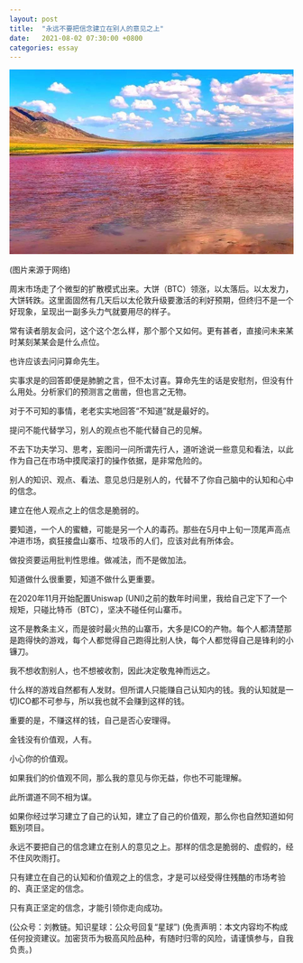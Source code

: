 ```yaml
---
layout: post
title:  "永远不要把信念建立在别人的意见之上"
date:   2021-08-02 07:30:00 +0800
categories: essay
---
```


![](/images/2021/20210802.jpg)

(图片来源于网络)

周末市场走了个微型的扩散模式出来。大饼（BTC）领涨，以太落后。以太发力，大饼转跌。这里面固然有几天后以太伦敦升级要激活的利好预期，但终归不是一个好现象，呈现出一副多头力气就要用尽的样子。

常有读者朋友会问，这个这个怎么样，那个那个又如何。更有甚者，直接问未来某时某刻某某会是什么点位。

也许应该去问问算命先生。

实事求是的回答即便是肺腑之言，但不太讨喜。算命先生的话是安慰剂，但没有什么用处。分析家们的预测言之凿凿，但也言之无物。

对于不可知的事情，老老实实地回答“不知道”就是最好的。

提问不能代替学习，别人的观点也不能代替自己的见解。

不去下功夫学习、思考，妄图问一问所谓先行人，道听途说一些意见和看法，以此作为自己在市场中摸爬滚打的操作依据，是非常危险的。

别人的知识、观点、看法、意见总归是别人的，代替不了你自己脑中的认知和心中的信念。

建立在他人观点之上的信念是脆弱的。

要知道，一个人的蜜糖，可能是另一个人的毒药。那些在5月中上旬一顶尾声高点冲进市场，疯狂接盘山寨币、垃圾币的人们，应该对此有所体会。

做投资要运用批判性思维。做减法，而不是做加法。

知道做什么很重要，知道不做什么更重要。

在2020年11月开始配置Uniswap (UNI)之前的数年时间里，我给自己定下了一个规矩，只碰比特币（BTC），坚决不碰任何山寨币。

这不是教条主义，而是彼时最火热的山寨币，大多是ICO的产物。每个人都清楚那是跑得快的游戏，每个人都觉得自己跑得比别人快，每个人都觉得自己是锋利的小镰刀。

我不想收割别人，也不想被收割，因此决定敬鬼神而远之。

什么样的游戏自然都有人发财。但所谓人只能赚自己认知内的钱。我的认知就是一切ICO都不可参与，所以我也就不会赚到这样的钱。

重要的是，不赚这样的钱，自己是否心安理得。

金钱没有价值观，人有。

小心你的价值观。

如果我们的价值观不同，那么我的意见与你无益，你也不可能理解。

此所谓道不同不相为谋。

如果你经过学习建立了自己的认知，建立了自己的价值观，那么你也自然知道如何甄别项目。

永远不要把自己的信念建立在别人的意见之上。那样的信念是脆弱的、虚假的，经不住风吹雨打。

只有建立在自己的认知和价值观之上的信念，才是可以经受得住残酷的市场考验的、真正坚定的信念。

只有真正坚定的信念，才能引领你走向成功。

(公众号：刘教链。知识星球：公众号回复“星球”)
(免责声明：本文内容均不构成任何投资建议。加密货币为极高风险品种，有随时归零的风险，请谨慎参与，自我负责。)